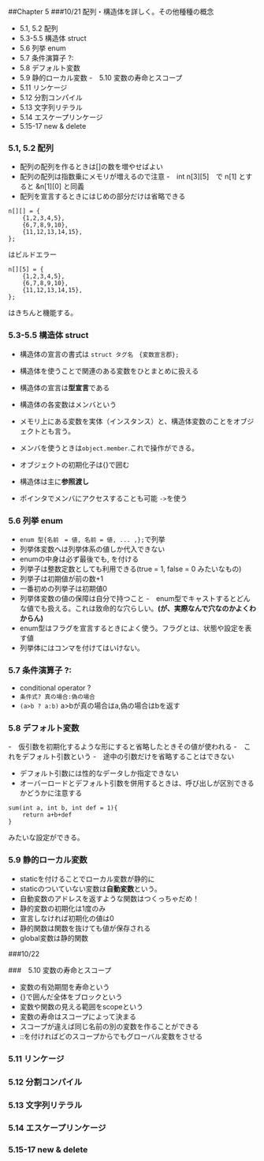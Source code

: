 ##Chapter 5
###10/21
配列・構造体を詳しく。その他種種の概念

- 5.1, 5.2 配列
- 5.3-5.5 構造体 struct
- 5.6 列挙 enum
- 5.7 条件演算子 ?:
- 5.8 デフォルト変数	
- 5.9 静的ローカル変数
-　5.10 変数の寿命とスコープ
- 5.11 リンケージ
- 5.12 分割コンパイル
- 5.13 文字列リテラル
- 5.14 エスケープリンケージ
- 5.15-17 new & delete

### 5.1, 5.2 配列
- 配列の配列を作るときは[]の数を増やせばよい
- 配列の配列は指数乗にメモリが増えるので注意
-　int n[3][5]　で n[1] とすると &n[1][0] と同義
- 配列を宣言するときにはじめの部分だけは省略できる
```
n[][] = {
	{1,2,3,4,5},
	{6,7,8,9,10},
	{11,12,13,14,15},
};
```
はビルドエラー
```
n[][5] = {
	{1,2,3,4,5},
	{6,7,8,9,10},
	{11,12,13,14,15},
};
```
はきちんと機能する。

### 5.3-5.5 構造体 struct
- 構造体の宣言の書式は ```struct タグ名　{変数宣言郡};```
- 構造体を使うことで関連のある変数をひとまとめに扱える
- 構造体の宣言は**型宣言**である
- 構造体の各変数はメンバという
- メモリ上にある変数を実体（インスタンス）と、構造体変数のことをオブジェクトとも言う。
- メンバを使うときは```object.member```.これで操作ができる。

- オブジェクトの初期化子は{}で囲む
- 構造体は主に**参照渡し**
- ポインタでメンバにアクセスすることも可能 ```->```を使う

### 5.6 列挙 enum
- ```enum 型{名前　= 値, 名前 = 値, ... ,};```で列挙
- 列挙体変数へは列挙体系の値しか代入できない
- enumの中身は必ず最後でも, を付ける
- 列挙子は整数定数としても利用できる(true = 1, false = 0 みたいなもの)
- 列挙子は初期値が前の数+1
- 一番初めの列挙子は初期値0
- 列挙体変数の値の保障は自分で持つこと
-　enum型でキャストするとどんな値でも扱える。これは致命的な穴らしい。**(が、実際なんで穴なのかよくわからん)**
- enum型はフラグを宣言するときによく使う。フラグとは、状態や設定を表す値
- 列挙体にはコンマを付けてはいけない。

### 5.7 条件演算子 ?:
- conditional operator ?
- ```条件式? 真の場合:偽の場合```
- ```(a>b ? a:b)``` a>bが真の場合はa,偽の場合はbを返す

### 5.8 デフォルト変数	
-　仮引数を初期化するような形にすると省略したときその値が使われる
-　これをデフォルト引数という
-　途中の引数だけを省略することはできない
- デフォルト引数には性的なデータしか指定できない
- オーバーロードとデフォルト引数を併用するときは、呼び出しが区別できるかどうかに注意する
```
sum(int a, int b, int def = 1){
	return a+b+def
}
```
みたいな設定ができる。


### 5.9 静的ローカル変数
- staticを付けることでローカル変数が静的に
- staticのついていない変数は**自動変数**という。
- 自動変数のアドレスを返すような関数はつくっちゃだめ！
- 静的変数の初期化は1度のみ
- 宣言しなければ初期化の値は0
- 静的関数は関数を抜けても値が保存される
- global変数は静的関数

###10/22

###　5.10 変数の寿命とスコープ
- 変数の有効期間を寿命という
- {}で囲んだ全体をブロックという
- 変数や関数の見える範囲をscopeという
- 変数の寿命はスコープによって決まる
- スコープが違えば同じ名前の別の変数を作ることができる
- ::を付ければどのスコープからでもグローバル変数をさせる



### 5.11 リンケージ
### 5.12 分割コンパイル
### 5.13 文字列リテラル
### 5.14 エスケープリンケージ
### 5.15-17 new & delete
